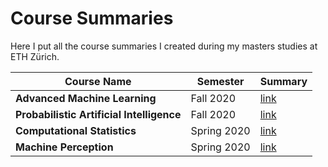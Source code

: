 # Course Summaries
Here I put all the course summaries I created during my masters studies at ETH Zürich.


Course Name | Semester | Summary
--- | --- | ---
**Advanced Machine Learning** | Fall 2020  | [link](https://drive.google.com/file/d/1u1_rRBAEj8WuxUd6yyUSRxVXJgmuiGBA/view?usp=sharing)
**Probabilistic Artificial Intelligence** | Fall 2020 | [link](https://drive.google.com/file/d/11CNWI8HIUdSnPNK7vV1SNc5lLQpk9Fnw/view?usp=sharing)
**Computational Statistics** | Spring 2020 | [link](https://drive.google.com/file/d/1IJBa1_Ad7gdRwWpaRP1nYWKIGBd7L1pA/view?usp=sharing)
**Machine Perception** | Spring 2020 | [link](https://drive.google.com/file/d/1Q0eFkrO7ah7fQmcXqy8xulk8I_YXfXNf/view?usp=sharing)
